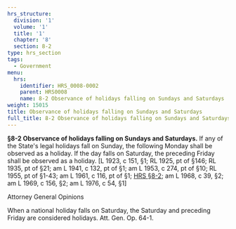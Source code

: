 ```yaml
---
hrs_structure:
  division: '1'
  volume: '1'
  title: '1'
  chapter: '8'
  section: 8-2
type: hrs_section
tags:
  - Government
menu:
  hrs:
    identifier: HRS_0008-0002
    parent: HRS0008
    name: 8-2 Observance of holidays falling on Sundays and Saturdays
weight: 15015
title: Observance of holidays falling on Sundays and Saturdays
full_title: 8-2 Observance of holidays falling on Sundays and Saturdays
---
```

**§8-2 Observance of holidays falling on Sundays and Saturdays.** If any of the State's legal holidays fall on Sunday, the following Monday shall be observed as a holiday. If the day falls on Saturday, the preceding Friday shall be observed as a holiday. [L 1923, c 151, §1; RL 1925, pt of §146; RL 1935, pt of §21; am L 1941, c 132, pt of §1; am L 1953, c 274, pt of §10; RL 1955, pt of §1-43; am L 1961, c 116, pt of §1; [HRS §8-2](/title-1/chapter-8/section-8-2/); am L 1968, c 39, §2; am L 1969, c 156, §2; am L 1976, c 54, §1]

Attorney General Opinions

When a national holiday falls on Saturday, the Saturday and preceding Friday are considered holidays. Att. Gen. Op. 64-1.